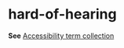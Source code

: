 # hard-of-hearing

**See** [Accessibility term collection](~/a-z-word-list-term-collections/term-collections/accessibility-terms.md)

